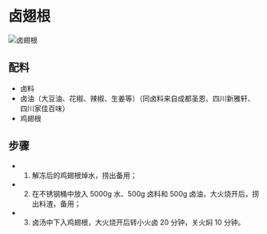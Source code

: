 # 卤翅根

![卤翅根](../images/卤翅根.png)


## 配料
- 卤料
- 卤油（大豆油、花椒、辣椒、生姜等）（同卤料来自成都圣恩、四川新雅轩、四川家佳百味）
- 鸡翅根

## 步骤
- 1. 解冻后的鸡翅根焯水，捞出备用；
- 2. 在不锈钢桶中放入 5000g 水、500g 卤料和 500g 卤油，大火烧开后，捞出料渣，备用；
- 3. 卤汤中下入鸡翅根，大火烧开后转小火卤 20 分钟，关火焖 10 分钟。
